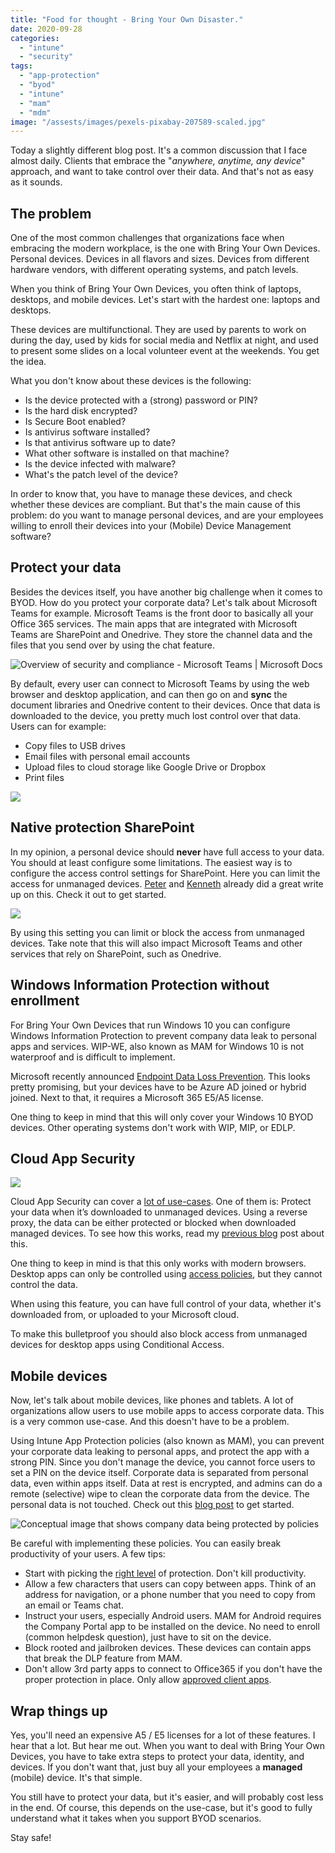 ```yaml
---
title: "Food for thought - Bring Your Own Disaster."
date: 2020-09-28
categories: 
  - "intune"
  - "security"
tags: 
  - "app-protection"
  - "byod"
  - "intune"
  - "mam"
  - "mdm"
image: "/assests/images/pexels-pixabay-207589-scaled.jpg"
---
```


Today a slightly different blog post. It's a common discussion that I face almost daily. Clients that embrace the "_anywhere, anytime, any device_" approach, and want to take control over their data. And that's not as easy as it sounds.

## The problem

One of the most common challenges that organizations face when embracing the modern workplace, is the one with Bring Your Own Devices. Personal devices. Devices in all flavors and sizes. Devices from different hardware vendors, with different operating systems, and patch levels.

When you think of Bring Your Own Devices, you often think of laptops, desktops, and mobile devices. Let's start with the hardest one: laptops and desktops.

These devices are multifunctional. They are used by parents to work on during the day, used by kids for social media and Netflix at night, and used to present some slides on a local volunteer event at the weekends. You get the idea.

What you don't know about these devices is the following:

- Is the device protected with a (strong) password or PIN?
- Is the hard disk encrypted?
- Is Secure Boot enabled?
- Is antivirus software installed?
- Is that antivirus software up to date?
- What other software is installed on that machine?
- Is the device infected with malware?
- What's the patch level of the device?

In order to know that, you have to manage these devices, and check whether these devices are compliant. But that's the main cause of this problem: do you want to manage personal devices, and are your employees willing to enroll their devices into your (Mobile) Device Management software?

## Protect your data

Besides the devices itself, you have another big challenge when it comes to BYOD. How do you protect your corporate data? Let's talk about Microsoft Teams for example. Microsoft Teams is the front door to basically all your Office 365 services. The main apps that are integrated with Microsoft Teams are SharePoint and Onedrive. They store the channel data and the files that you send over by using the chat feature.

![Overview of security and compliance - Microsoft Teams | Microsoft Docs](/assets/images/overview_of_security_and_compliance_in_microsoft_teams_image1.png)

By default, every user can connect to Microsoft Teams by using the web browser and desktop application, and can then go on and **sync** the document libraries and Onedrive content to their devices. Once that data is downloaded to the device, you pretty much lost control over that data. Users can for example:

- Copy files to USB drives
- Email files with personal email accounts
- Upload files to cloud storage like Google Drive or Dropbox
- Print files

![](/assets/images/image-26.png)

## Native protection SharePoint

In my opinion, a personal device should **never** have full access to your data. You should at least configure some limitations. The easiest way is to configure the access control settings for SharePoint. Here you can limit the access for unmanaged devices. [Peter](https://www.petervanderwoude.nl/post/accessing-sharepoint-and-onedrive-content-on-unmanaged-devices/) and [Kenneth](https://www.vansurksum.com/2020/06/26/limit-access-to-outlook-web-access-and-sharepoint-online-and-onedrive-using-conditional-access-app-enforced-restrictions/) already did a great write up on this. Check it out to get started.

![](/assets/images/image-24.png)

By using this setting you can limit or block the access from unmanaged devices. Take note that this will also impact Microsoft Teams and other services that rely on SharePoint, such as Onedrive.

## Windows Information Protection without enrollment

For Bring Your Own Devices that run Windows 10 you can configure Windows Information Protection to prevent company data leak to personal apps and services. WIP-WE, also known as MAM for Windows 10 is not waterproof and is difficult to implement.

Microsoft recently announced [Endpoint Data Loss Prevention](https://techcommunity.microsoft.com/t5/microsoft-security-and/announcing-public-preview-of-microsoft-endpoint-data-loss/ba-p/1534085). This looks pretty promising, but your devices have to be Azure AD joined or hybrid joined. Next to that, it requires a Microsoft 365 E5/A5 license.

One thing to keep in mind that this will only cover your Windows 10 BYOD devices. Other operating systems don't work with WIP, MIP, or EDLP.

## Cloud App Security

![](/assets/images/image-25-787x1024.png)

Cloud App Security can cover a [lot of use-cases](https://query.prod.cms.rt.microsoft.com/cms/api/am/binary/RE3nibJ). One of them is: Protect your data when it’s downloaded to unmanaged devices. Using a reverse proxy, the data can be either protected or blocked when downloaded managed devices. To see how this works, read my [previous blog](https://janbakker.tech/control-access-from-unmanaged-devices-with-cloud-app-security/) post about this.

One thing to keep in mind is that this only works with modern browsers. Desktop apps can only be controlled using [access policies](https://janbakker.tech/block-outdated-operating-systems-with-cloud-app-security/), but they cannot control the data.

When using this feature, you can have full control of your data, whether it's downloaded from, or uploaded to your Microsoft cloud.

To make this bulletproof you should also block access from unmanaged devices for desktop apps using Conditional Access.

## Mobile devices

Now, let's talk about mobile devices, like phones and tablets. A lot of organizations allow users to use mobile apps to access corporate data. This is a very common use-case. And this doesn't have to be a problem.

Using Intune App Protection policies (also known as MAM), you can prevent your corporate data leaking to personal apps, and protect the app with a strong PIN. Since you don't manage the device, you cannot force users to set a PIN on the device itself. Corporate data is separated from personal data, even within apps itself. Data at rest is encrypted, and admins can do a remote (selective) wipe to clean the corporate data from the device. The personal data is not touched. Check out this [blog post](https://www.inthecloud247.com/force-outlook-on-ios-and-android/) to get started.

![Conceptual image that shows company data being protected by policies](/assets/images/apps-with-protection-policies.png)

Be careful with implementing these policies. You can easily break productivity of your users. A few tips:

- Start with picking the [right level](https://docs.microsoft.com/en-us/mem/intune/apps/app-protection-framework#level-1-enterprise-basic-data-protection) of protection. Don't kill productivity.
- Allow a few characters that users can copy between apps. Think of an address for navigation, or a phone number that you need to copy from an email or Teams chat.
- Instruct your users, especially Android users. MAM for Android requires the Company Portal app to be installed on the device. No need to enroll (common helpdesk question), just have to sit on the device.
- Block rooted and jailbroken devices. These devices can contain apps that break the DLP feature from MAM.
- Don't allow 3rd party apps to connect to Office365 if you don't have the proper protection in place. Only allow [approved client apps](https://docs.microsoft.com/en-us/azure/active-directory/conditional-access/concept-conditional-access-grant#require-approved-client-app).

## Wrap things up

Yes, you'll need an expensive A5 / E5 licenses for a lot of these features. I hear that a lot. But hear me out. When you want to deal with Bring Your Own Devices, you have to take extra steps to protect your data, identity, and devices. If you don't want that, just buy all your employees a **managed** (mobile) device. It's that simple.

You still have to protect your data, but it's easier, and will probably cost less in the end. Of course, this depends on the use-case, but it's good to fully understand what it takes when you support BYOD scenarios.

Stay safe!
